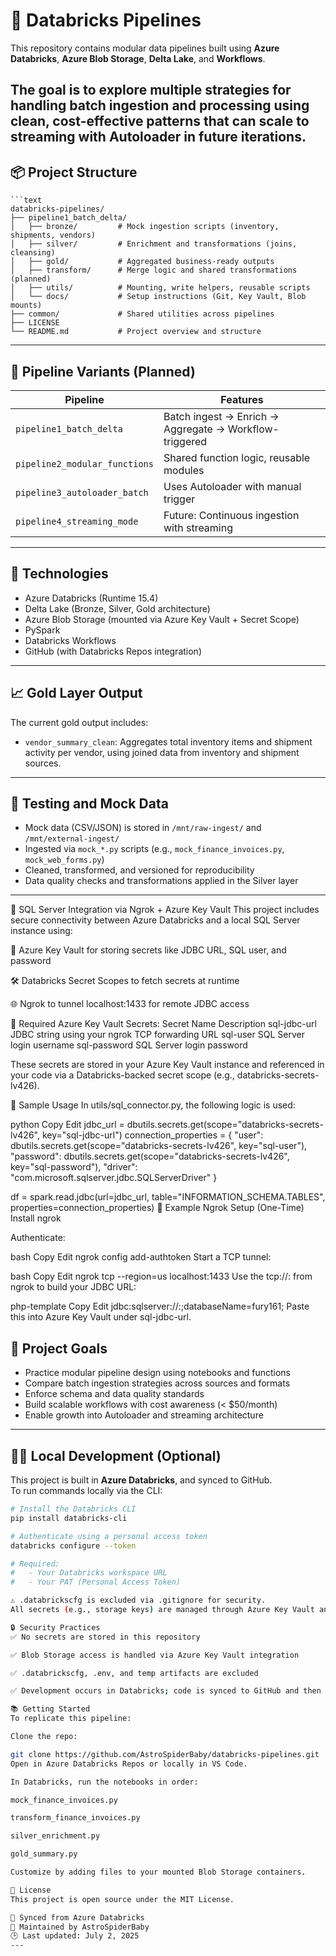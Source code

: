 # 🚀 Databricks Pipelines

This repository contains modular data pipelines built using **Azure Databricks**, **Azure Blob Storage**, **Delta Lake**, and **Workflows**.

The goal is to explore multiple strategies for handling **batch ingestion and processing** using clean, cost-effective patterns that can scale to streaming with Autoloader in future iterations.
---


## 📦 Project Structure


```text
```text
databricks-pipelines/
├── pipeline1_batch_delta/
│   ├── bronze/         # Mock ingestion scripts (inventory, shipments, vendors)
│   ├── silver/         # Enrichment and transformations (joins, cleansing)
│   ├── gold/           # Aggregated business-ready outputs
│   ├── transform/      # Merge logic and shared transformations (planned)
│   ├── utils/          # Mounting, write helpers, reusable scripts
│   └── docs/           # Setup instructions (Git, Key Vault, Blob mounts)
├── common/             # Shared utilities across pipelines
├── LICENSE
└── README.md           # Project overview and structure
```




---

## 🔁 Pipeline Variants (Planned)

| Pipeline                      | Features                                                |
|------------------------------|---------------------------------------------------------|
| `pipeline1_batch_delta`      | Batch ingest → Enrich → Aggregate → Workflow-triggered |
| `pipeline2_modular_functions`| Shared function logic, reusable modules                |
| `pipeline3_autoloader_batch` | Uses Autoloader with manual trigger                    |
| `pipeline4_streaming_mode`   | Future: Continuous ingestion with streaming             |

---

## 🧰 Technologies

- Azure Databricks (Runtime 15.4)
- Delta Lake (Bronze, Silver, Gold architecture)
- Azure Blob Storage (mounted via Azure Key Vault + Secret Scope)
- PySpark
- Databricks Workflows
- GitHub (with Databricks Repos integration)

---

## 📈 Gold Layer Output

The current gold output includes:

- `vendor_summary_clean`: Aggregates total inventory items and shipment activity per vendor, using joined data from inventory and shipment sources.

---

## 🧪 Testing and Mock Data

- Mock data (CSV/JSON) is stored in `/mnt/raw-ingest/` and `/mnt/external-ingest/`
- Ingested via `mock_*.py` scripts (e.g., `mock_finance_invoices.py`, `mock_web_forms.py`)
- Cleaned, transformed, and versioned for reproducibility
- Data quality checks and transformations applied in the Silver layer

---
🔗 SQL Server Integration via Ngrok + Azure Key Vault
This project includes secure connectivity between Azure Databricks and a local SQL Server instance using:

🔐 Azure Key Vault for storing secrets like JDBC URL, SQL user, and password

🛠️ Databricks Secret Scopes to fetch secrets at runtime

🌐 Ngrok to tunnel localhost:1433 for remote JDBC access

🔑 Required Azure Key Vault Secrets:
Secret Name	Description
sql-jdbc-url	JDBC string using your ngrok TCP forwarding URL
sql-user	SQL Server login username
sql-password	SQL Server login password

These secrets are stored in your Azure Key Vault instance and referenced in your code via a Databricks-backed secret scope (e.g., databricks-secrets-lv426).

🧪 Sample Usage
In utils/sql_connector.py, the following logic is used:

python
Copy
Edit
jdbc_url = dbutils.secrets.get(scope="databricks-secrets-lv426", key="sql-jdbc-url")
connection_properties = {
    "user": dbutils.secrets.get(scope="databricks-secrets-lv426", key="sql-user"),
    "password": dbutils.secrets.get(scope="databricks-secrets-lv426", key="sql-password"),
    "driver": "com.microsoft.sqlserver.jdbc.SQLServerDriver"
}

df = spark.read.jdbc(url=jdbc_url, table="INFORMATION_SCHEMA.TABLES", properties=connection_properties)
🚪 Example Ngrok Setup (One-Time)
Install ngrok

Authenticate:

bash
Copy
Edit
ngrok config add-authtoken <your-token>
Start a TCP tunnel:

bash
Copy
Edit
ngrok tcp --region=us localhost:1433
Use the tcp://<host>:<port> from ngrok to build your JDBC URL:

php-template
Copy
Edit
jdbc:sqlserver://<host>:<port>;databaseName=fury161;
Paste this into Azure Key Vault under sql-jdbc-url.



## 🧠 Project Goals

- Practice modular pipeline design using notebooks and functions
- Compare batch ingestion strategies across sources and formats
- Enforce schema and data quality standards
- Build scalable workflows with cost awareness (< $50/month)
- Enable growth into Autoloader and streaming architecture

---

## 🧑‍💻 Local Development (Optional)

This project is built in **Azure Databricks**, and synced to GitHub.  
To run commands locally via the CLI:

```bash
# Install the Databricks CLI
pip install databricks-cli

# Authenticate using a personal access token
databricks configure --token

# Required:
#   - Your Databricks workspace URL
#   - Your PAT (Personal Access Token)

⚠️ .databrickscfg is excluded via .gitignore for security.
All secrets (e.g., storage keys) are managed through Azure Key Vault and accessed in notebooks via Databricks Secret Scopes.

🔒 Security Practices
✅ No secrets are stored in this repository

✅ Blob Storage access is handled via Azure Key Vault integration

✅ .databrickscfg, .env, and temp artifacts are excluded

✅ Development occurs in Databricks; code is synced to GitHub and then optionally pulled locally

📚 Getting Started
To replicate this pipeline:

Clone the repo:

git clone https://github.com/AstroSpiderBaby/databricks-pipelines.git
Open in Azure Databricks Repos or locally in VS Code.

In Databricks, run the notebooks in order:

mock_finance_invoices.py

transform_finance_invoices.py

silver_enrichment.py

gold_summary.py

Customize by adding files to your mounted Blob Storage containers.

🪪 License
This project is open source under the MIT License.

🔁 Synced from Azure Databricks
🧠 Maintained by AstroSpiderBaby
🕒 Last updated: July 2, 2025
---

